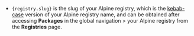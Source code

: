 - `{registry.slug}` is the slug of your Alpine registry, which is the [kebab-case](https://en.wikipedia.org/wiki/Letter_case#Kebab_case) version of your Alpine registry name, and can be obtained after accessing **Packages** in the global navigation > your Alpine registry from the **Registries** page.

